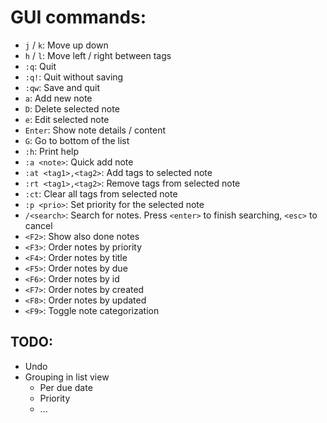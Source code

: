 # GUI commands:

* `j` / `k`: Move up down
* `h` / `l`: Move left / right between tags
* `:q`: Quit
* `:q!`: Quit without saving
* `:qw`: Save and quit
* `a`: Add new note
* `D`: Delete selected note
* `e`: Edit selected note
* `Enter`: Show note details / content
* `G`: Go to bottom of the list
* `:h`: Print help
* `:a <note>`: Quick add note
* `:at <tag1>,<tag2>`: Add tags to selected note
* `:rt <tag1>,<tag2>`: Remove tags from selected note
* `:ct`: Clear all tags from selected note
* `:p <prio>`: Set priority for the selected note
* `/<search>`: Search for notes. Press `<enter>` to finish searching, `<esc>` to cancel
* `<F2>`: Show also done notes
* `<F3>`: Order notes by priority
* `<F4>`: Order notes by title
* `<F5>`: Order notes by due
* `<F6>`: Order notes by id
* `<F7>`: Order notes by created
* `<F8>`: Order notes by updated
* `<F9>`: Toggle note categorization

## TODO:

* Undo
* Grouping in list view
    * Per due date
    * Priority
    * ...
